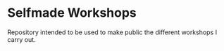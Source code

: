 # Selfmade Workshops
Repository intended to be used to make public the different workshops I carry out.

